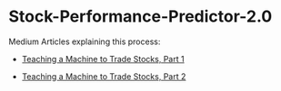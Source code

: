 # Stock-Performance-Predictor-2.0

Medium Articles explaining this process:

* [Teaching a Machine to Trade Stocks, Part 1](https://medium.com/@marcosan93/teaching-a-machine-to-trade-stocks-like-warren-buffett-part-i-445849b208c6?source=friends_link&sk=401be8c0ee0963dffb51466c6ed47805)

* [Teaching a Machine to Trade Stocks, Part 2](https://medium.com/@marcosan93/teaching-a-machine-to-trade-stocks-like-warren-buffett-part-ii-5d06427b13f7?source=friends_link&sk=1e0c4d8ea3df5aebd9e59e0b419fbc5f)
